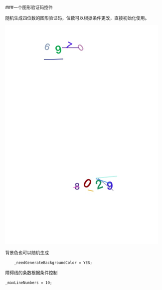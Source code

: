 ###一个图形验证码控件

随机生成四位数的图形验证码，位数可以根据条件更改，直接初始化使用。

![Demo Icon](./GraphValidateCode/validateCodeDemo.png)

背景色也可以随机生成
```
	_needGenerateBackgroundColor = YES;
```

障碍线的条数根据条件控制
```
_maxLineNumbers = 10;
```
